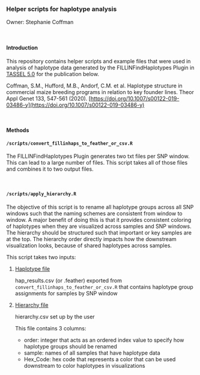### Helper scripts for haplotype analysis
Owner: Stephanie Coffman

<br>

#### **Introduction**

This repository contains helper scripts and example files that were used in analysis of haplotype data generated by the FILLINFindHaplotypes Plugin in [TASSEL 5.0](https://tassel.bitbucket.io/) for the publication below.

Coffman, S.M., Hufford, M.B., Andorf, C.M. et al. Haplotype structure in commercial maize breeding programs in relation to key founder lines. Theor Appl Genet 133, 547-561 (2020). [https://doi.org/10.1007/s00122-019-03486-y](https://doi.org/10.1007/s00122-019-03486-y)

<br>

#### **Methods**

#### **`/scripts/convert_fillinhaps_to_feather_or_csv.R`**

The FILLINFindHaplotypes Plugin generates two txt files per SNP window. This can lead to a large number of files. This script takes all of those files and combines it to two output files. 

<br>

#### **`/scripts/apply_hierarchy.R`**

The objective of this script is to rename all haplotype groups across all SNP windows such that the naming schemes are consistent from window to window. A major benefit of doing this is that it provides consistent coloring of haplotypes when they are visualized across samples and SNP windows. The hierarchy should be structured such that important or key samples are at the top. The hierarchy order directly impacts how the downstream visualization looks, because of shared haplotypes across samples.

This script takes two inputs: 

1. <u>Haplotype file</u>

    hap_results.csv (or .feather) exported from `convert_fillinhaps_to_feather_or_csv.R` that contains haplotype group assignments for samples by SNP window

2. <u>Hierarchy file</u>

    hierarchy.csv set up by the user

    This file contains 3 columns: 

    - order: integer that acts as an ordered index value to specify how haplotype groups should be renamed
    - sample: names of all samples that have haplotype data
    - Hex_Code: hex code that represents a color that can be used downstream to color haplotypes in visualizations